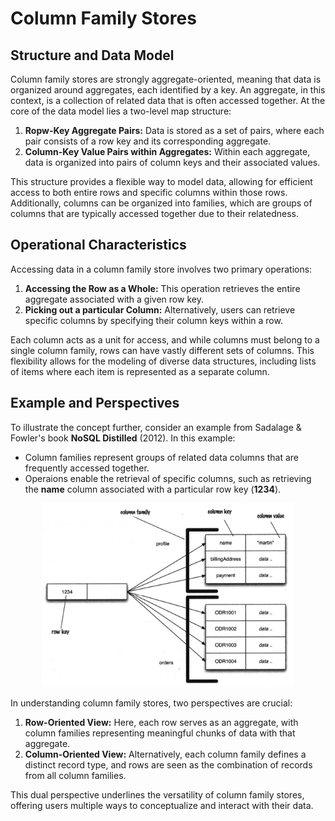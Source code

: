 # Column Family Stores

## Structure and Data Model
Column family stores are strongly aggregate-oriented, meaning that data is organized around aggregates, each identified by a key. An aggregate, in this context, is a collection of related data that is often accessed together. At the core of the data model lies a two-level map structure:
1. **Ropw-Key Aggregate Pairs:** Data is stored as a set of pairs, where each pair consists of a row key and its corresponding aggregate.
2. **Column-Key Value Pairs within Aggregates:** Within each aggregate, data is organized into pairs of column keys and their associated values.

This structure provides a flexible way to model data, allowing for efficient access to both entire rows and specific columns within those rows. Additionally, columns can be organized into families, which are groups of columns that are typically accessed together due to their relatedness.

## Operational Characteristics
Accessing data in a column family store involves two primary operations:
1. **Accessing the Row as a Whole:** This operation retrieves the entire aggregate associated with a given row key.
2. **Picking out a particular Column:** Alternatively, users can retrieve specific columns by specifying their column keys within a row.

Each column acts as a unit for access, and while columns must belong to a single column family, rows can have vastly different sets of columns. This flexibility allows for the modeling of diverse data structures, including lists of items where each item is represented as a separate column.

## Example and Perspectives
To illustrate the concept further, consider an example from Sadalage & Fowler's book **NoSQL Distilled** (2012). In this example:
- Column families represent groups of related data columns that are frequently accessed together.
- Operaions enable the retrieval of specific columns, such as retrieving the **name** column associated with a particular row key (**1234**).

<div style="text-align:center">
    <img src="../img/ColumnDS_example.png" style="width:80%;max-width:600px">
</div>

In understanding column family stores, two perspectives are crucial:
1. **Row-Oriented View:** Here, each row serves as an aggregate, with column families representing meaningful chunks of data with that aggregate.
2. **Column-Oriented View:** Alternatively, each column family defines a distinct record type, and rows are seen as the combination of records from all column families.

This dual perspective underlines the versatility of column family stores, offering users multiple ways to conceptualize and interact with their data.